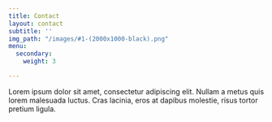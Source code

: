 ```yaml
---
title: Contact
layout: contact
subtitle: ''
img_path: "/images/#1-(2000x1000-black).png"
menu:
  secondary:
    weight: 3

---
```

Lorem ipsum dolor sit amet, consectetur adipiscing elit. Nullam a metus quis lorem malesuada luctus. Cras lacinia, eros at dapibus molestie, risus tortor pretium ligula.